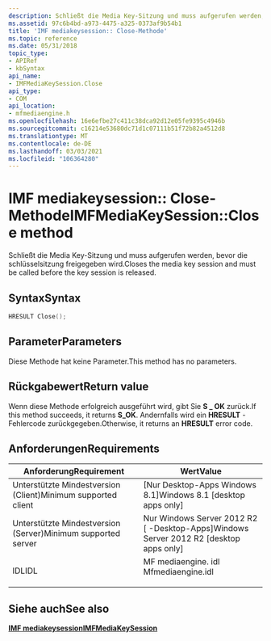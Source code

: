```yaml
---
description: Schließt die Media Key-Sitzung und muss aufgerufen werden, bevor die schlüsselsitzung freigegeben wird.
ms.assetid: 97c6b4bd-a973-4475-a325-0373af9b54b1
title: 'IMF mediakeysession:: Close-Methode'
ms.topic: reference
ms.date: 05/31/2018
topic_type:
- APIRef
- kbSyntax
api_name:
- IMFMediaKeySession.Close
api_type:
- COM
api_location:
- mfmediaengine.h
ms.openlocfilehash: 16e6efbe27c411c38dca92d12e05fe9395c4946b
ms.sourcegitcommit: c16214e53680dc71d1c07111b51f72b82a4512d8
ms.translationtype: MT
ms.contentlocale: de-DE
ms.lasthandoff: 03/03/2021
ms.locfileid: "106364280"
---
```

# <a name="imfmediakeysessionclose-method"></a><span data-ttu-id="db788-103">IMF mediakeysession:: Close-Methode</span><span class="sxs-lookup"><span data-stu-id="db788-103">IMFMediaKeySession::Close method</span></span>

<span data-ttu-id="db788-104">Schließt die Media Key-Sitzung und muss aufgerufen werden, bevor die schlüsselsitzung freigegeben wird.</span><span class="sxs-lookup"><span data-stu-id="db788-104">Closes the media key session and must be called before the key session is released.</span></span>

## <a name="syntax"></a><span data-ttu-id="db788-105">Syntax</span><span class="sxs-lookup"><span data-stu-id="db788-105">Syntax</span></span>


```C++
HRESULT Close();
```



## <a name="parameters"></a><span data-ttu-id="db788-106">Parameter</span><span class="sxs-lookup"><span data-stu-id="db788-106">Parameters</span></span>

<span data-ttu-id="db788-107">Diese Methode hat keine Parameter.</span><span class="sxs-lookup"><span data-stu-id="db788-107">This method has no parameters.</span></span>

## <a name="return-value"></a><span data-ttu-id="db788-108">Rückgabewert</span><span class="sxs-lookup"><span data-stu-id="db788-108">Return value</span></span>

<span data-ttu-id="db788-109">Wenn diese Methode erfolgreich ausgeführt wird, gibt Sie **S \_ OK** zurück.</span><span class="sxs-lookup"><span data-stu-id="db788-109">If this method succeeds, it returns **S\_OK**.</span></span> <span data-ttu-id="db788-110">Andernfalls wird ein **HRESULT** -Fehlercode zurückgegeben.</span><span class="sxs-lookup"><span data-stu-id="db788-110">Otherwise, it returns an **HRESULT** error code.</span></span>

## <a name="requirements"></a><span data-ttu-id="db788-111">Anforderungen</span><span class="sxs-lookup"><span data-stu-id="db788-111">Requirements</span></span>



| <span data-ttu-id="db788-112">Anforderung</span><span class="sxs-lookup"><span data-stu-id="db788-112">Requirement</span></span> | <span data-ttu-id="db788-113">Wert</span><span class="sxs-lookup"><span data-stu-id="db788-113">Value</span></span> |
|-------------------------------------|----------------------------------------------------------------------------------------------|
| <span data-ttu-id="db788-114">Unterstützte Mindestversion (Client)</span><span class="sxs-lookup"><span data-stu-id="db788-114">Minimum supported client</span></span><br/> | <span data-ttu-id="db788-115">\[Nur Desktop-Apps Windows 8.1\]</span><span class="sxs-lookup"><span data-stu-id="db788-115">Windows 8.1 \[desktop apps only\]</span></span><br/>                                                 |
| <span data-ttu-id="db788-116">Unterstützte Mindestversion (Server)</span><span class="sxs-lookup"><span data-stu-id="db788-116">Minimum supported server</span></span><br/> | <span data-ttu-id="db788-117">Nur Windows Server 2012 R2 \[ -Desktop-Apps\]</span><span class="sxs-lookup"><span data-stu-id="db788-117">Windows Server 2012 R2 \[desktop apps only\]</span></span><br/>                                      |
| <span data-ttu-id="db788-118">IDL</span><span class="sxs-lookup"><span data-stu-id="db788-118">IDL</span></span><br/>                      | <dl> <span data-ttu-id="db788-119"><dt>MF mediaengine. idl</dt></span><span class="sxs-lookup"><span data-stu-id="db788-119"><dt>Mfmediaengine.idl</dt></span></span> </dl> |



## <a name="see-also"></a><span data-ttu-id="db788-120">Siehe auch</span><span class="sxs-lookup"><span data-stu-id="db788-120">See also</span></span>

<dl> <dt>

[<span data-ttu-id="db788-121">**IMF mediakeysession**</span><span class="sxs-lookup"><span data-stu-id="db788-121">**IMFMediaKeySession**</span></span>](/windows/desktop/api/mfmediaengine/nn-mfmediaengine-imfmediakeysession)
</dt> </dl>

 

 




